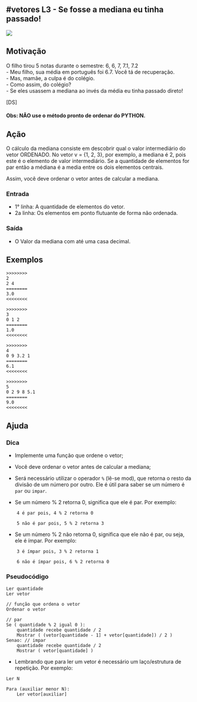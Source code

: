 ## #vetores L3 - Se fosse a mediana eu tinha passado!


![](https://raw.githubusercontent.com/qxcodefup/moodle/master/base/088/__capa.jpg)

## Motivação

O filho tirou 5 notas durante o semestre: 6, 6, 7, 7.1, 7.2  
\- Meu filho, sua média em português foi 6.7. Você tá de recuperação.  
\- Mas, mamãe, a culpa é do colégio.  
\- Como assim, do colégio?  
\- Se eles usassem a mediana ao invés da média eu tinha passado direto!

\[DS\]

#### Obs: NÃO use o método pronto de ordenar do PYTHON.

## Ação

O cálculo da mediana consiste em descobrir qual o valor intermediário
do vetor ORDENADO. No vetor v = {1, 2, 3}, por exemplo, a mediana é 2, pois este
é o elemento de valor intermediário. Se a quantidade de elementos for par então a médiana é a media entre os dois elementos centrais.

Assim, você deve ordenar o vetor antes de calcular a mediana.

### Entrada

- 1° linha: A quantidade de elementos do vetor.  
- 2a linha: Os elementos em ponto flutuante de forma não ordenada.

### Saída

- O Valor da mediana com até uma casa decimal.

## Exemplos

```
>>>>>>>>
2
2 4
========
3.0
<<<<<<<<

>>>>>>>>
3
0 1 2
========
1.0
<<<<<<<<

>>>>>>>>
4
0 9 3.2 1
========
6.1
<<<<<<<<

>>>>>>>>
5
0 2 9 8 5.1
========
9.0
<<<<<<<<
```

## Ajuda

### Dica
- Implemente uma função que ordene o vetor;

- Você deve ordenar o vetor antes de calcular a mediana;

- Será necessário utilizar o operador `%` (lê-se mod), que retorna o resto da divisão de um número por outro. Ele é útil para saber se um número é `par` ou `impar`.
  
- Se um número % 2 retorna 0, significa que ele é par. Por exemplo:
```
    4 é par pois, 4 % 2 retorna 0

    5 não é par pois, 5 % 2 retorna 3
```
- Se um número % 2 não retorna 0, significa que ele não é par, ou seja, ele é ímpar. Por exemplo:
```
    3 é ímpar pois, 3 % 2 retorna 1

    6 não é ímpar pois, 6 % 2 retorna 0
```

### Pseudocódigo

```
Ler quantidade
Ler vetor

// função que ordena o vetor
Ordenar o vetor

// par
Se ( quantidade % 2 igual 0 ): 
    quantidade recebe quantidade / 2
    Mostrar ( (vetor[quantidade - 1] + vetor[quantidade]) / 2 )
Senao: // impar
    quantidade recebe quantidade / 2
    Mostrar ( vetor[quantidade] )
```

- Lembrando que para ler um vetor é necessário um laço/estrutura de repetição. Por exemplo:
```
Ler N

Para (auxiliar menor N):
    Ler vetor[auxiliar]
```
